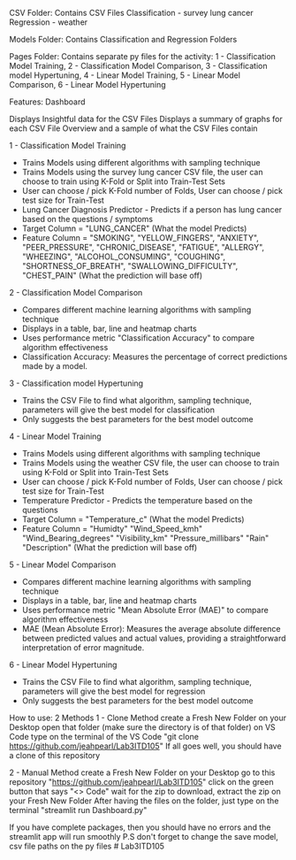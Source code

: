 CSV Folder: Contains CSV Files Classification - survey lung cancer Regression - weather

Models Folder: Contains Classification and Regression Folders

Pages Folder: Contains separate py files for the activity: 1 - Classification Model Training, 2 - Classification Model Comparison, 3 - Classification model Hypertuning, 4 - Linear Model Training, 5 - Linear Model Comparison, 6 - Linear Model Hypertuning

Features: Dashboard

Displays Insightful data for the CSV Files
Displays a summary of graphs for each CSV File
Overview and a sample of what the CSV Files contain

1 - Classification Model Training
* Trains Models using different algorithms with sampling technique
* Trains Models using the survey lung cancer CSV file, the user can choose to train using K-Fold or Split into Train-Test Sets
* User can choose / pick K-Fold number of Folds, User can choose / pick test size for Train-Test
* Lung Cancer Diagnosis Predictor - Predicts if a person has lung cancer based on the questions / symptoms
* Target Column = "LUNG_CANCER" (What the model Predicts)
* Feature Column = "SMOKING", "YELLOW_FINGERS", "ANXIETY", "PEER_PRESSURE", "CHRONIC_DISEASE", "FATIGUE", "ALLERGY", "WHEEZING", "ALCOHOL_CONSUMING", "COUGHING", "SHORTNESS_OF_BREATH", "SWALLOWING_DIFFICULTY", "CHEST_PAIN" (What the prediction will base off)

2 - Classification Model Comparison
* Compares different machine learning algorithms with sampling technique
* Displays in a table, bar, line and heatmap charts
* Uses performance metric "Classification Accuracy" to compare algorithm effectiveness
* Classification Accuracy: Measures the percentage of correct predictions made by a model. 

3 - Classification model Hypertuning
* Trains the CSV File to find what algorithm, sampling technique, parameters will give the best model for classification
* Only suggests the best parameters for the best model outcome

4 - Linear Model Training
* Trains Models using different algorithms with sampling technique
* Trains Models using the weather CSV file, the user can choose to train using K-Fold or Split into Train-Test Sets
* User can choose / pick K-Fold number of Folds, User can choose / pick test size for Train-Test 
* Temperature Predictor - Predicts the temperature based on the questions
* Target Column = "Temperature_c" (What the model Predicts)
* Feature Column = "Humidty" "Wind_Speed_kmh" "Wind_Bearing_degrees" "Visibility_km" "Pressure_millibars" "Rain" "Description" (What the prediction will base off)

5 - Linear Model Comparison
* Compares different machine learning algorithms with sampling technique
* Displays in a table, bar, line and heatmap charts
* Uses performance metric "Mean Absolute Error (MAE)" to compare algorithm effectiveness
* MAE (Mean Absolute Error): Measures the average absolute difference between predicted values and actual values, providing a straightforward interpretation of error magnitude.

6 - Linear Model Hypertuning
* Trains the CSV File to find what algorithm, sampling technique, parameters will give the best model for regression
* Only suggests the best parameters for the best model outcome

How to use: 2 Methods 
1 - Clone Method
create a Fresh New Folder on your Desktop
open that folder (make sure the directory is of that folder) on VS Code
type on the terminal of the VS Code "git clone https://github.com/jeahpearl/Lab3ITD105"
If all goes well, you should have a clone of this repository

2 - Manual Method
create a Fresh New Folder on your Desktop
go to this repository "https://github.com/jeahpearl/Lab3ITD105"
click on the green button that says "<> Code"
wait for the zip to download, extract the zip on your Fresh New Folder
After having the files on the folder, just type on the terminal "streamlit run Dashboard.py"

If you have complete packages, then you should have no errors and the streamlit app will run smoothly P.S don't forget to change the save model, csv file paths on the py files
#   L a b 3 I T D 1 0 5  
 